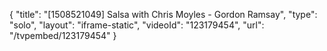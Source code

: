 {
    "title": "[1508521049] Salsa with Chris Moyles - Gordon Ramsay",
    "type": "solo",
    "layout": "iframe-static",
    "videoId": "123179454",
    "url": "\/tvpembed\/123179454"
}